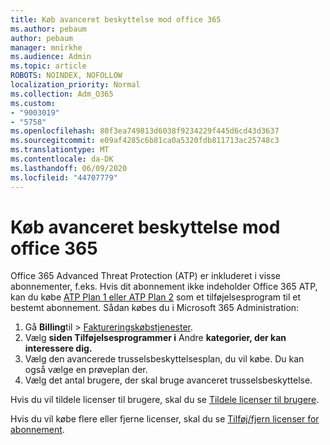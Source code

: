 ```yaml
---
title: Køb avanceret beskyttelse mod office 365
ms.author: pebaum
author: pebaum
manager: mnirkhe
ms.audience: Admin
ms.topic: article
ROBOTS: NOINDEX, NOFOLLOW
localization_priority: Normal
ms.collection: Adm_O365
ms.custom:
- "9003019"
- "5758"
ms.openlocfilehash: 80f3ea749813d6038f9234229f445d6cd43d3637
ms.sourcegitcommit: e09af4285c6b81ca0a5320fdb811713ac25748c3
ms.translationtype: MT
ms.contentlocale: da-DK
ms.lasthandoff: 06/09/2020
ms.locfileid: "44707779"
---
```

# <a name="purchase-office-365-advanced-threat-protection"></a>Køb avanceret beskyttelse mod office 365

Office 365 Advanced Threat Protection (ATP) er inkluderet i visse abonnementer, f.eks. Hvis dit abonnement ikke indeholder Office 365 ATP, kan du købe [ATP Plan 1 eller ATP Plan 2](https:/www.microsoft.com/microsoft-365/exchange/advance-threat-protection?market=um#office-ProductsCompare-785zwzq) som et tilføjelsesprogram til et bestemt abonnement. Sådan købes du i Microsoft 365 Administration:

1. Gå **Billing**til   >   [Faktureringskøbstjenester](https://go.microsoft.com/fwlink/p/?linkid=868433).
2. Vælg **siden Tilføjelsesprogrammer i** Andre **kategorier, der kan interessere dig.**
3. Vælg den avancerede trusselsbeskyttelsesplan, du vil købe. Du kan også vælge en prøveplan der.
4. Vælg det antal brugere, der skal bruge avanceret trusselsbeskyttelse.

Hvis du vil tildele licenser til brugere, skal du se [Tildele licenser til brugere](https://docs.microsoft.com/microsoft-365/admin/manage/assign-licenses-to-users?view=o365-worldwide).

Hvis du vil købe flere eller fjerne licenser, skal du se [Tilføj/fjern licenser for abonnement](https://docs.microsoft.com/microsoft-365/commerce/licenses/buy-licenses?view=o365-worldwide#add-or-remove-licenses-for-your-business-subscription).
